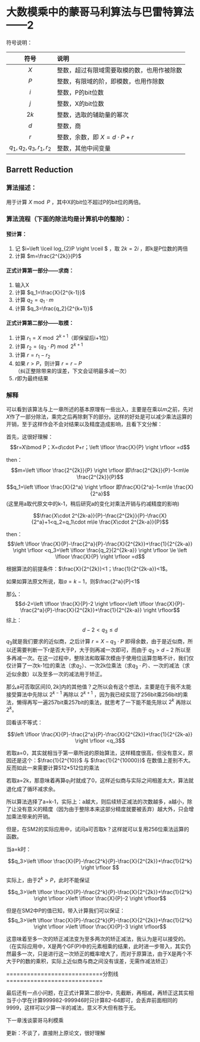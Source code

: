 # 大数模乘中的蒙哥马利算法与巴雷特算法——2
符号说明：

|符号|说明|
|:---:|:---|
|$X$|整数，超过有限域需要取模的数，也用作被除数|
|$P$|整数，有限域的阶，即模数，也用作除数|
|$i$|整数，P的bit位数|
|$j$|整数，X的bit位数|
|$2k$|整数，选取的辅助量的幂次|
|$d$|整数，商|
|$r$|整数，余数，即 $X = d\cdot P+r$|
|$q_1,q_2,q_3,r_1,r_2$|整数，其他中间变量|

## Barrett Reduction
### 算法描述：
用于计算 $X\bmod P$ ，其中X的bit位不超过P的bit位的两倍。

### 算法流程（下面的除法均是计算机中的整除）：
#### 预计算：
1. 记 $i=\left \lceil log_{2}P  \right \rceil $ ，取 $2k=2i$ ，即k是P位数的两倍
2. 计算 $m=\frac{2^{2k}}{P}$ 

#### 正式计算第一部分——求商：
1. 输入X
2. 计算 $q_1=\frac{X}{2^{k-1}}$
3. 计算 $q_2=q_1\cdot m$
4. 计算 $q_3=\frac{q_2}{2^{k+1}}$

#### 正式计算第二部分——取模：
1. 计算 $r_1=X \bmod 2^{k+1}$（即保留后i+1位）
2. 计算 $r_2=(q_3 \cdot P)\bmod 2^{k+1}$
3. 计算 $r=r_1-r_2$
4. 如果 $r>P$，则计算 $r=r-P$（纠正整除带来的误差，下文会证明最多减一次）
5. $r$即为最终结果

### 解释
可以看到该算法与上一章所述的基本原理有一些出入，主要是在乘以$m$之前，先对$X$作了一部分除法，乘完之后再除剩下的部分。这样的好处是可以减少乘法运算的开销，至于这样作会不会对结果以及精度造成影响，且看下文分解：

首先，这很好理解：
$$r=X\bmod P；X=d\cdot P+r；\left \lfloor \frac{X}{P} \right \rfloor =d$$

then：
$$m=\left \lfloor \frac{2^{2k}}{P} \right \rfloor 即\frac{2^{2k}}{P}-1<m\le \frac{2^{2k}}{P}$$
$$q_1=\left \lfloor \frac{X}{2^a} \right \rfloor 即\frac{X}{2^a}-1<m\le \frac{X}{2^a}$$
(这里用a取代原文中的k-1，稍后研究a的变化对乘法开销与约减精度的影响)

$$\frac{X\cdot 2^{2k-a}}{P}-\frac{2^{2k}}{P}-\frac{X}{2^a}+1<q_2=q_1\cdot m\le \frac{X\cdot 2^{2k-a}}{P}$$

then：
$$\left \lfloor \frac{X}{P}-\frac{2^a}{P}-\frac{X}{2^{2k}}+\frac{1}{2^{2k-a}} \right \rfloor <q_3=\left \lfloor \frac{q_2}{2^{2k-a}} \right \rfloor \le \left \lfloor \frac{X}{P} \right \rfloor =d$$

根据算法的前提条件：$\frac{X}{2^{2k}}<1；\frac{1}{2^{2k-a}}<1$。

如果如算法原文所说，取$a=k-1$，则$\frac{2^a}{P}<1$

那么：
$$d-2=\left \lfloor \frac{X}{P}-2 \right \rfloor<\left \lfloor \frac{X}{P}-\frac{2^a}{P}-\frac{X}{2^{2k}}+\frac{1}{2^{2k-a}} \right \rfloor$$
综上：
$$d-2<q_3\le d$$
$q_3$就是我们要求的近似商，之后计算 $r=X-q_3\cdot P$ 即得余数，由于是近似商，所以还需要判断一下r是否大于P，大于则再减一次即可，而由于 $q_3>d-2$ 所以至多再减一次。在这一过程中，整除法和取幂次模由于使用位运算忽略不计，我们仅仅计算了一次k-1位的乘法（求$q_2$）、一次2k位乘法（求$q_3\cdot P$）、一次的减法（求近似余数）以及至多一次的减法用于矫正。

那么a可否取区间$[0,2k]$内的其他值？之所以会有这个想法，主要是在于我不太能接受算法中先除以 $2^{k-1}$ 再除以 $2^{k+1}$ ，因为我已经实现了256bit乘256bit的乘法，懒得再写一遍257bit乘257bit的乘法，就思考了一下能不能先除以 $2^k$ 再除以 $2^k$。

回看该不等式：

$$\left \lfloor \frac{X}{P}-\frac{2^a}{P}-\frac{X}{2^{2k}}+\frac{1}{2^{2k-a}} \right \rfloor <q_3$$

若取a=0，其实就相当于第一章所说的原始算法，这样精度很高，但没有意义，原因还是这个：$\frac{1}{2^{10}}$ 与 $\frac{1}{2^{10000}}$ 在数值上差别不大。反而如此一来需要计算512*512位的乘法

若取a=2k，那意味着再算$q_1$时就成了0，这样近似商与实际之间相差太大，算法就退化成了循环减求余。

所以算法选择了a=k-1，实际上：a越大，则后续矫正减法的次数越多，a越小，除了让没有意义的精度（因为由于整除本来这部分精度就要被丢弃）越大外，只会增加乘法带来的开销。

但是，在SM2的实际应用中，试问a可否取k？这样就可以复用256位乘法运算的函数。

当a=k时：

$$q_3>\left \lfloor \frac{X}{P}-\frac{2^k}{P}-\frac{X}{2^{2k}}+\frac{1}{2^k} \right \rfloor $$

实际上，由于$2^k>P$，此时不能保证

$$q_3>\left \lfloor \frac{X}{P}-\frac{2^k}{P}-\frac{X}{2^{2k}}+\frac{1}{2^k} \right \rfloor >\left \lfloor \frac{X}{P}-2 \right \rfloor$$

但是在SM2中P的值已知，带入计算我们可以保证：
$$q_3>\left \lfloor \frac{X}{P}-\frac{2^k}{P}-\frac{X}{2^{2k}}+\frac{1}{2^k} \right \rfloor >\left \lfloor \frac{X}{P}-3 \right \rfloor$$

这意味着至多一次的矫正减法变为至多两次的矫正减法，我认为是可以接受的。（在实际应用中，X是两个GF(P)中的元素相乘的结果，此时进一步带入，其实仍然最多一次，只是进行这一次矫正的概率增大了，而对于原算法，由于X是两个不大于P的数的乘积，实际上近似商与商之间没有误差，无需作减法矫正）

============================分割线============================

最后还有一点小问题，在正式计算第二部分中，先截断，再相减，再矫正这其实相当于小学在计算999982-999946时只计算82-64即可，会丢弃前面相同的9999，这样可以少算一半的减法，意义不大但有胜于无。

下一章浅谈蒙哥马利模乘

更新：不谈了，直接附上原论文，很好理解

